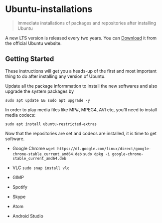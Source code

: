 # Ubuntu-installations
> Immediate installations of packages and repositories after installing Ubuntu

A new LTS version is released every two years. You can [Download](https://ubuntu.com/download/desktop) it from the official Ubuntu website.

## Getting Started
These instructions will get you a heads-up of the first and most important thing to do after installing any version of Ubuntu.

Update all the package informmation to install the new softwares and also upgrade the system packages by
```
sudo apt update && sudo apt upgrade -y
```
In order to play media files like MP#, MPEG4, AVI etc, you’ll need to install media codecs:
```
sudo apt install ubuntu-restricted-extras
```
Now that the repositories are set and codecs are installed, it is time to get software.
- Google Chrome ```wget https://dl.google.com/linux/direct/google-chrome-stable_current_amd64.deb``` 
                ```sudo dpkg -i google-chrome-stable_current_amd64.deb```
                
- VLC ```sudo snap install vlc```
- GIMP
- Spotify
- Skype
- Atom
- Android Studio
